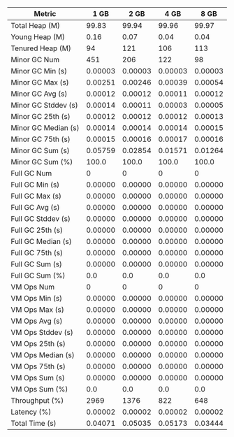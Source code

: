 | Metric | 1 GB | 2 GB | 4 GB | 8 GB |
|------|----|----|----|----|
| Total Heap (M) | 99.83 | 99.94 | 99.96 | 99.97 |
| Young Heap (M) | 0.16 | 0.07 | 0.04 | 0.04 |
| Tenured Heap (M) | 94 | 121 | 106 | 113 |
| Minor GC Num | 451 | 206 | 122 | 98 |
| Minor GC Min (s) | 0.00003 | 0.00003 | 0.00003 | 0.00003 |
| Minor GC Max (s) | 0.00251 | 0.00246 | 0.00039 | 0.00054 |
| Minor GC Avg (s) | 0.00012 | 0.00012 | 0.00011 | 0.00012 |
| Minor GC Stddev (s) | 0.00014 | 0.00011 | 0.00003 | 0.00005 |
| Minor GC 25th (s) | 0.00012 | 0.00012 | 0.00012 | 0.00013 |
| Minor GC Median (s) | 0.00014 | 0.00014 | 0.00014 | 0.00015 |
| Minor GC 75th (s) | 0.00015 | 0.00016 | 0.00017 | 0.00016 |
| Minor GC Sum (s) | 0.05759 | 0.02854 | 0.01571 | 0.01264 |
| Minor GC Sum (%) | 100.0 | 100.0 | 100.0 | 100.0 |
| Full GC Num | 0 | 0 | 0 | 0 |
| Full GC Min (s) | 0.00000 | 0.00000 | 0.00000 | 0.00000 |
| Full GC Max (s) | 0.00000 | 0.00000 | 0.00000 | 0.00000 |
| Full GC Avg (s) | 0.00000 | 0.00000 | 0.00000 | 0.00000 |
| Full GC Stddev (s) | 0.00000 | 0.00000 | 0.00000 | 0.00000 |
| Full GC 25th (s) | 0.00000 | 0.00000 | 0.00000 | 0.00000 |
| Full GC Median (s) | 0.00000 | 0.00000 | 0.00000 | 0.00000 |
| Full GC 75th (s) | 0.00000 | 0.00000 | 0.00000 | 0.00000 |
| Full GC Sum (s) | 0.00000 | 0.00000 | 0.00000 | 0.00000 |
| Full GC Sum (%) | 0.0 | 0.0 | 0.0 | 0.0 |
| VM Ops Num | 0 | 0 | 0 | 0 |
| VM Ops Min (s) | 0.00000 | 0.00000 | 0.00000 | 0.00000 |
| VM Ops Max (s) | 0.00000 | 0.00000 | 0.00000 | 0.00000 |
| VM Ops Avg (s) | 0.00000 | 0.00000 | 0.00000 | 0.00000 |
| VM Ops Stddev (s) | 0.00000 | 0.00000 | 0.00000 | 0.00000 |
| VM Ops 25th (s) | 0.00000 | 0.00000 | 0.00000 | 0.00000 |
| VM Ops Median (s) | 0.00000 | 0.00000 | 0.00000 | 0.00000 |
| VM Ops 75th (s) | 0.00000 | 0.00000 | 0.00000 | 0.00000 |
| VM Ops Sum (s) | 0.00000 | 0.00000 | 0.00000 | 0.00000 |
| VM Ops Sum (%) | 0.0 | 0.0 | 0.0 | 0.0 |
| Throughput (%) | 2969 | 1376 | 822 | 648 |
| Latency (%) | 0.00002 | 0.00002 | 0.00002 | 0.00002 |
| Total Time (s) | 0.04071 | 0.05035 | 0.05173 | 0.03444 |
